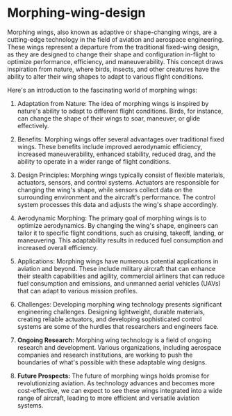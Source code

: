# Morphing-wing-design
Morphing wings, also known as adaptive or shape-changing wings, are a cutting-edge technology in the field of aviation and aerospace engineering. These wings represent a departure from the traditional fixed-wing design, as they are designed to change their shape and configuration in-flight to optimize performance, efficiency, and maneuverability. This concept draws inspiration from nature, where birds, insects, and other creatures have the ability to alter their wing shapes to adapt to various flight conditions.

Here's an introduction to the fascinating world of morphing wings:

1. Adaptation from Nature: The idea of morphing wings is inspired by nature's ability to adapt to different flight conditions. Birds, for instance, can change the shape of their wings to soar, maneuver, or glide effectively.

2. Benefits: Morphing wings offer several advantages over traditional fixed wings. These benefits include improved aerodynamic efficiency, increased maneuverability, enhanced stability, reduced drag, and the ability to operate in a wider range of flight conditions.

3. Design Principles: Morphing wings typically consist of flexible materials, actuators, sensors, and control systems. Actuators are responsible for changing the wing's shape, while sensors collect data on the surrounding environment and the aircraft's performance. The control system processes this data and adjusts the wing's shape accordingly.

4. Aerodynamic Morphing: The primary goal of morphing wings is to optimize aerodynamics. By changing the wing's shape, engineers can tailor it to specific flight conditions, such as cruising, takeoff, landing, or maneuvering. This adaptability results in reduced fuel consumption and increased overall efficiency.

5. Applications: Morphing wings have numerous potential applications in aviation and beyond. These include military aircraft that can enhance their stealth capabilities and agility, commercial airliners that can reduce fuel consumption and emissions, and unmanned aerial vehicles (UAVs) that can adapt to various mission profiles.

6. Challenges: Developing morphing wing technology presents significant engineering challenges. Designing lightweight, durable materials, creating reliable actuators, and developing sophisticated control systems are some of the hurdles that researchers and engineers face.

7. **Ongoing Research:** Morphing wing technology is a field of ongoing research and development. Various organizations, including aerospace companies and research institutions, are working to push the boundaries of what's possible with these adaptable wing designs.

8. **Future Prospects:** The future of morphing wings holds promise for revolutionizing aviation. As technology advances and becomes more cost-effective, we can expect to see these wings integrated into a wide range of aircraft, leading to more efficient and versatile aviation systems.

